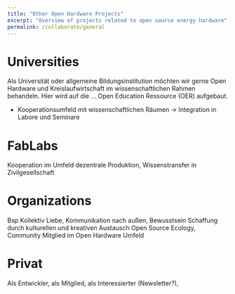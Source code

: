 ```yaml
---
title: "Other Open Hardware Projects"
excerpt: "Overview of projects related to open source energy hardware"
permalink: /collaborate/general
---
```


# Universities
Als Universität oder allgemeine Bildungsinstitution möchten wir gerne Open Hardware und Kreislaufwirtschaft im 
wissenschaftlichen Rahmen behandeln.
Hier wird auf die ... Open Education Ressource (OER) aufgebaut.
- Kooperationsumfeld mit wissenschaftlichen Räumen
-> Integration in Labore und Seminare

# FabLabs
Kooperation im Umfeld dezentrale Produktion, Wissenstransfer in Zivilgesellschaft

# Organizations
Bsp Kollektiv Liebe, Kommunikation nach außen, Bewusstsein Schaffung durch kulturellen und kreativen Austausch
Open Source Ecology, Community Mitglied im Open Hardware Umfeld

# Privat
Als Entwickler, als Mitglied, als Interessierter (Newsletter?), 
